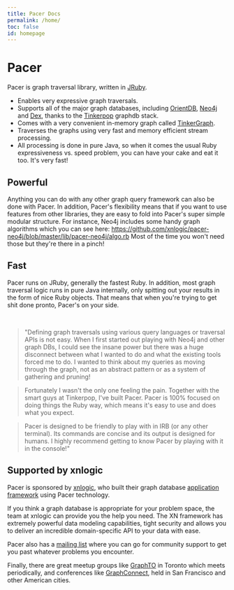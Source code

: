 ```yaml
---
title: Pacer Docs
permalink: /home/
toc: false
id: homepage
---
```


# Pacer

Pacer is graph traversal library, written in [JRuby](http://jruby.org/).

 * Enables very expressive graph traversals.
 * Supports all of the major graph databases, including [OrientDB](http://orientdb.com), [Neo4j](http://neo4j.org)
and [Dex](http://www.sparsity-technologies.com/dex), thanks to the
[Tinkerpop](http://tinkerpop.com) graphdb stack. 
 * Comes with a very convenient in-memory graph called [TinkerGraph](https://github.com/tinkerpop/blueprints/wiki/TinkerGraph).
 * Traverses the graphs using very fast and memory efficient stream processing. 
 * All processing is done in pure Java, so when it comes the usual Ruby expressiveness vs. speed problem, you can have your cake and eat it too. It's very fast!


## Powerful

Anything you can do with any other graph query framework can also be done with Pacer. In addition, Pacer's flexibility means that if you want to use features from other libraries, they are easy to fold into Pacer's super simple modular structure. For instance, Neo4j includes some handy graph algorithms which you can see here: https://github.com/xnlogic/pacer-neo4j/blob/master/lib/pacer-neo4j/algo.rb
Most of the time you won't need those but they're there in a pinch!


## Fast

Pacer runs on JRuby, generally the fastest Ruby. In addition, most graph traversal logic runs in pure Java internally, only spitting out your results in the form of nice Ruby objects. That means that when you're trying to get shit done pronto, Pacer's on your side.

<br />


> "Defining graph traversals using various query languages or traversal APIs is not easy. When I first started out playing with Neo4j and other graph DBs, I could see the insane power but there was a huge disconnect between what I wanted to do and what the existing tools forced me to do. I wanted to think about my queries as moving through the graph, not as an abstract pattern or as a system of gathering and pruning!

> Fortunately I wasn't the only one feeling the pain. Together with the smart guys at Tinkerpop, I've built Pacer. Pacer is 100% focused on doing things the Ruby way, which means it's easy to use and does what you expect.

> Pacer is designed to be friendly to play with in IRB (or any other terminal). Its commands are concise and its output is designed for humans. I highly recommend getting to know Pacer by playing with it in the console!"




## Supported by xnlogic 

Pacer is sponsored by [xnlogic], who built their graph database [application framework](http://xnlogic.com/xn-framework) using Pacer technology.      

If you think a graph database is appropriate for your problem space, the team at xnlogic can provide you the help you need. The XN framework has extremely powerful data modeling capabilities, tight security and
allows you to deliver an incredible domain-specific API to your data with ease.

Pacer also has a [mailing list] where you can go for community support to get you past whatever problems you encounter.

[mailing list]: https://groups.google.com/forum/?hl=en#!forum/pacer-users

Finally, there are great meetup groups like [GraphTO] in Toronto which meets periodically, and conferences like [GraphConnect], held in San Francisco
and other American cities.

[GraphConnect]: http://www.graphconnect.com/
[GraphTO]: http://www.meetup.com/graphTO/


[xnlogic]: http://xnlogic.com
[neo4j]: http://www.neotechnology.com
[JRuby]: http://jruby.org
[ml]: https://groups.google.com/forum/#!forum/pacer-users



